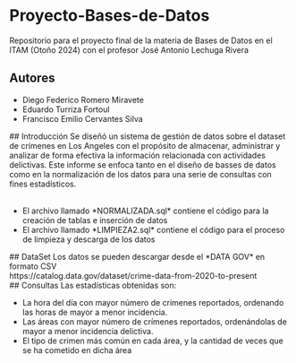 # Proyecto-Bases-de-Datos
Repositorio para el proyecto final de la materia de Bases de Datos en el ITAM (Otoño 2024) con el profesor José Antonio Lechuga Rivera
## Autores
<ul>
  <li> Diego Federico Romero Miravete </li>
  <li> Eduardo Turriza Fortoul </li>
  <li> Francisco Emilio Cervantes Silva </li>
</ul>
## Introducción 
Se diseñó un sistema de gestión de datos sobre el dataset de crímenes en Los Angeles con el propósito de almacenar, administrar y analizar de forma efectiva la información relacionada con actividades delictivas. Este informe se enfoca tanto en el diseño de basses de datos como en la normalización de los datos para una serie de consultas con fines estadísticos. <br> <br>
<ul>
  <li>El archivo llamado *NORMALIZADA.sql* contiene el código para la creación de tablas e inserción de datos</li>
  <li>El archivo llamado *LIMPIEZA2.sql* contiene el código para el proceso de limpieza y descarga de los datos </li>
</ul>
## DataSet
Los datos se pueden descargar desde el *DATA GOV* en formato CSV <br>
https://catalog.data.gov/dataset/crime-data-from-2020-to-present <br>
## Consultas
Las estadísticas obtenidas son: <br>
<ul>
  <li>La hora del día con mayor número de crímenes reportados, ordenando las horas de mayor a menor incidencia. </li>
  <li>Las áreas con mayor número de crímenes reportados, ordenándolas de mayor a menor incidencia delictiva. </li>
  <li>El tipo de crimen más común en cada área, y la cantidad de veces que se ha cometido en dicha área </li>
</ul>
